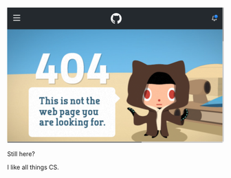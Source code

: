 <!-- ## Hi there 👋 -->
![404 This is not the web page you are looking for.](https://github.com/sachinrao24/sachinrao24/blob/main/github-404.png?raw=true)

Still here?

I like all things CS.
<!--
**sachinrao24/sachinrao24** is a ✨ _special_ ✨ repository because its `README.md` (this file) appears on your GitHub profile.

Here are some ideas to get you started:

- 🔭 I’m currently working on ...
- 🌱 I’m currently learning ...
- 👯 I’m looking to collaborate on ...
- 🤔 I’m looking for help with ...
- 💬 Ask me about ...
- 📫 How to reach me: ...
- 😄 Pronouns: ...
- ⚡ Fun fact: ...
-->
